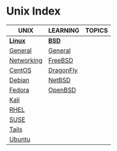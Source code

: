 # Unix Index

|UNIX|LEARNING|TOPICS|
|---|---|---|
|[**Linux**](linux-index)|[**BSD**](bsd-index)||
|[General](unix/linux/linux-general)|[General](unix/bsd/bsd-general) ||
|[Networking](unix/linux/linux-networking)|[FreeBSD](unix/bsd/bsd-freebsd)||
|[CentOS](unix/linux/linux-centos)|[DragonFly](unix/bsd/bsd-dragonfly)||
|[Debian](unix/linux/linux-debian)|[NetBSD](unix/bsd/bsd-netbsd)||
|[Fedora](unix/linux/linux-fedora)|[OpenBSD](unix/bsd/bsd-openbsd)||
|[Kali](unix/linux/linux-kali)|||
|[RHEL](unix/linux/linux-rhel)|||
|[SUSE](unix/linux/linux-suse)|||
|[Tails](unix/linux/linux-tails)|||
|[Ubuntu](unix/linux/linux-ubuntu)|||

